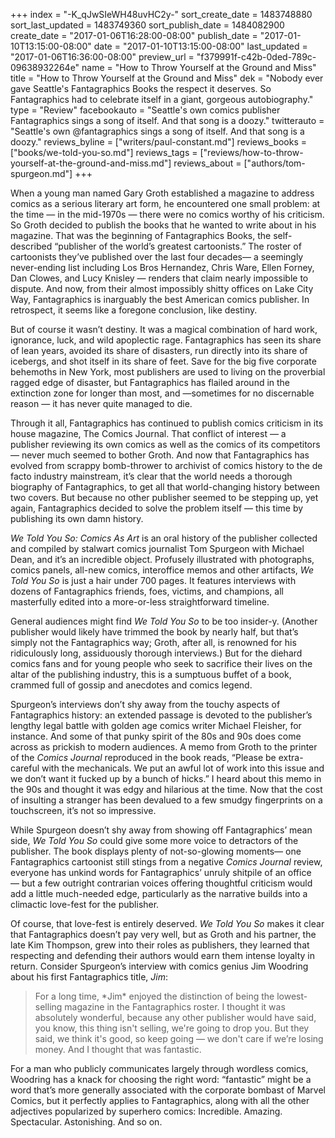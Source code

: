 +++
index = "-K_qJwSIeWH48uvHC2y-"
sort_create_date = 1483748880
sort_last_updated = 1483749360
sort_publish_date = 1484082900
create_date = "2017-01-06T16:28:00-08:00"
publish_date = "2017-01-10T13:15:00-08:00"
date = "2017-01-10T13:15:00-08:00"
last_updated = "2017-01-06T16:36:00-08:00"
preview_url = "f379991f-c42b-0ded-789c-09638932264e"
name = "How to Throw Yourself at the Ground and Miss"
title = "How to Throw Yourself at the Ground and Miss"
dek = "Nobody ever gave Seattle's Fantagraphics Books the respect it deserves. So Fantagraphics had to celebrate itself in a giant, gorgeous autobiography."
type = "Review"
facebookauto = "Seattle's own comics publisher Fantagraphics sings a song of itself. And that song is a doozy."
twitterauto = "Seattle's own @fantagraphics sings a song of itself. And that song is a doozy."
reviews_byline = ["writers/paul-constant.md"]
reviews_books = ["books/we-told-you-so.md"]
reviews_tags = ["reviews/how-to-throw-yourself-at-the-ground-and-miss.md"]
reviews_about = ["authors/tom-spurgeon.md"]
+++

When a young man named Gary Groth established a magazine to address comics as a serious literary art form, he encountered one small problem: at the time — in the mid-1970s — there were no comics worthy of his criticism. So Groth decided to publish the books that he wanted to write about in his magazine. That was the beginning of Fantagraphics Books, the self-described “publisher of the world’s greatest cartoonists.”  The roster of cartoonists they’ve published over the last four decades— a seemingly never-ending list including Los Bros Hernandez, Chris Ware, Ellen Forney, Dan Clowes, and Lucy Knisley — renders that claim nearly impossible to dispute. And now, from their almost impossibly shitty offices on Lake City Way, Fantagraphics is inarguably the best American comics publisher. In retrospect, it seems like a foregone conclusion, like destiny.

But of course it wasn’t destiny. It was a magical combination of hard work, ignorance, luck, and wild apoplectic rage. Fantagraphics has seen its share of lean years, avoided its share of disasters, run directly into its share of icebergs, and shot itself in its share of feet. Save for the big five corporate behemoths in New York, most publishers are used to living on the proverbial ragged edge of disaster, but Fantagraphics has flailed around in the extinction zone for longer than most, and —sometimes for no discernable reason — it has never quite managed to die.

Through it all, Fantagraphics has continued to publish comics criticism in its house magazine, The Comics Journal. That conflict of interest — a publisher reviewing its own comics as well as the comics of its competitors — never much seemed to bother Groth. And now that Fantagraphics has evolved from scrappy bomb-thrower to archivist of comics history to the de facto industry mainstream, it’s clear that the world needs a thorough biography of Fantagraphics, to get all that world-changing history between two covers. But because no other publisher seemed to be stepping up, yet again, Fantagraphics decided to solve the problem itself — this time by publishing its own damn history. 

*We Told You So: Comics As Art* is an oral history of the publisher collected and compiled by stalwart comics journalist Tom Spurgeon with Michael Dean, and it’s an incredible object. Profusely illustrated with photographs, comics panels, all-new comics, interoffice memos and other artifacts, *We Told You So* is just a hair under 700 pages. It features interviews with dozens of Fantagraphics friends, foes, victims, and champions, all masterfully edited into a more-or-less straightforward timeline.

General audiences might find *We Told You So* to be too insider-y. (Another publisher would likely have trimmed the book by nearly half, but that’s simply not the Fantagraphics way; Groth, after all, is renowned for his ridiculously long, assiduously thorough interviews.) But for the diehard comics fans and for young people who seek to sacrifice their lives on the altar of the publishing industry, this is a sumptuous buffet of a book, crammed full of gossip and anecdotes and comics legend.

Spurgeon’s interviews don’t shy away from the touchy aspects of Fantagraphics history: an extended passage is devoted to the publisher’s lengthy legal battle with golden age comics writer Michael Fleisher, for instance. And some of that punky spirit of the 80s and 90s does come across as prickish to modern audiences. A memo from Groth to the printer of the *Comics Journal* reproduced in the book reads, “Please be extra-careful with the mechanicals. We put an awful lot of work into this issue and we don’t want it fucked up by a bunch of hicks.” I heard about this memo in the 90s and thought it was edgy and hilarious at the time. Now that the cost of insulting a stranger has been devalued to a few smudgy fingerprints on a touchscreen, it’s not so impressive.

While Spurgeon doesn’t shy away from showing off Fantagraphics’ mean side, *We Told You So* could give some more voice to detractors of the publisher. The book displays plenty of not-so-glowing moments— one Fantagraphics cartoonist still stings from a negative *Comics Journal* review, everyone has unkind words for Fantagraphics’ unruly shitpile of an office — but a few outright contrarian voices offering thoughtful criticism would add a little much-needed edge, particularly as the narrative builds into a climactic love-fest for the publisher. 

Of course, that love-fest is entirely deserved. *We Told You So* makes it clear that Fantagraphics doesn’t pay very well, but as Groth and his partner, the late Kim Thompson, grew into their roles as publishers, they learned that respecting and defending their authors would earn them intense loyalty in return. Consider Spurgeon’s interview with comics genius Jim Woodring about his first Fantagraphics title, *Jim*:

<blockquote>For a long time, *Jim* enjoyed the distinction of being the lowest-selling magazine in the Fantagraphics roster. I thought it was absolutely wonderful, because any other publisher would have said, you know, this thing isn't selling, we're going to drop you. But they said, we think it's good, so keep going — we don't care if we’re losing money. And I thought that was fantastic.</blockquote>

For a man who publicly communicates largely through wordless comics, Woodring has a knack for choosing the right word: “fantastic” might be a word that’s more generally associated with the corporate bombast of Marvel Comics, but it perfectly applies to Fantagraphics, along with all the other adjectives popularized by superhero comics: Incredible. Amazing. Spectacular. Astonishing. And so on.

